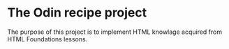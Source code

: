 # The Odin recipe project

The purpose of this project is to implement HTML knowlage acquired from HTML Foundations lessons.
